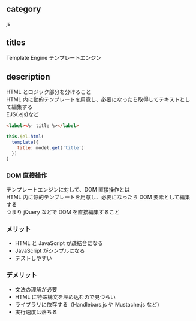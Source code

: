 ## category

js

## titles

Template Engine
テンプレートエンジン

## description

HTML とロジック部分を分けること  
HTML 内に動的テンプレートを用意し、必要になったら取得してテキストとして編集する  
EJS(.ejs)など

```html
<label><%- title %></label>
```

```js
this.$el.html(
  template({
    title: model.get('title')
  })
)
```

### DOM 直接操作

テンプレートエンジンに対して、DOM 直接操作とは  
HTML 内に静的テンプレートを用意し、必要になったら DOM 要素として編集する  
つまり jQuery などで DOM を直接編集すること

### メリット

- HTML と JavaScript が疎結合になる
- JavaScript がシンプルになる
- テストしやすい

### デメリット

- 文法の理解が必要
- HTML に特殊構文を埋め込むので見づらい
- ライブラリに依存する（Handlebars.js や Mustache.js など）
- 実行速度は落ちる
